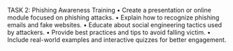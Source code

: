 TASK 2: Phishing Awareness Training
• Create a presentation or online module focused on phishing attacks.
• Explain how to recognize phishing emails and fake websites.
• Educate about social engineering tactics used by attackers.
• Provide best practices and tips to avoid falling victim.
• Include real-world examples and interactive quizzes for better engagement.
